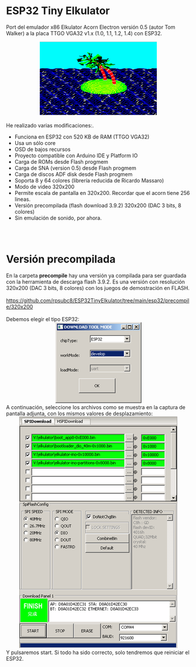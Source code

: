 # ESP32 Tiny Elkulator
Port del emulador x86 Elkulator Acorn Electron versión 0.5 (autor Tom Walker) a la placa TTGO VGA32 v1.x (1.0, 1.1, 1.2, 1.4) con ESP32.
<center><img src='preview/elkulatorpreview.gif'></center>
<br>
He realizado varias modificaciones:.
<ul>
 <li>Funciona en ESP32 con 520 KB de RAM (TTGO VGA32)</li>
 <li>Usa un sólo core</li>
 <li>OSD de bajos recursos</li>
 <li>Proyecto compatible con Arduino IDE y Platform IO</li>
 <li>Carga de ROMs desde Flash progmem</li>
 <li>Carga de SNA (version 0.5) desde Flash progmem</li>
 <li>Carga de discos ADF disk desde Flash progmem</li>
 <li>Soporta 8 y 64 colores (librería reducida de Ricardo Massaro)</li>
 <li>Modo de video 320x200</li>
 <li>Permite escala de pantalla en 320x200. Recordar que el acorn tiene 256 lineas.</li>
 <li>Versión precompilada (flash download 3.9.2) 320x200 (DAC 3 bits, 8 colores)</li>
 <li>Sin emulación de sonido, por ahora.</li>
</ul>


<br><br>
<h1>Versión precompilada</h1>
  En la carpeta <b>precompile</b> hay una versión ya compilada para ser guardada con la herramienta de descarga flash 3.9.2. Es una versión con resolución 320x200 (DAC 3 bits, 8 colores) con los juegos de demostración en FLASH.<br><br>
<a href='https://github.com/rpsubc8/ESP32TinyElkulator/tree/main/esp32/precompile/320x200'>https://github.com/rpsubc8/ESP32TinyElkulator/tree/main/esp32/precompile/320x200</a>
<br><br>
Debemos elegir el tipo ESP32:
<center><img src='preview/flash00.gif'></center>
A continuación, seleccione los archivos como se muestra en la captura de pantalla adjunta, con los mismos valores de desplazamiento:
<center><img src='preview/flash01.gif'></center>
Y pulsaremos start. Si todo ha sido correcto, solo tendremos que reiniciar el ESP32.
